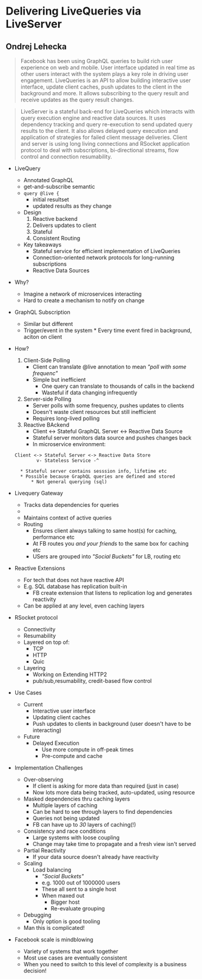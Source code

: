 # Delivering LiveQueries via LiveServer
## Ondrej Lehecka

> Facebook has been using GraphQL queries to build rich user experience on web and mobile. User interface updated in real time as other users interact with the system plays a key role in driving user engagement. LiveQueries is an API to allow building interactive user interface, update client caches, push updates to the client in the background and more. It allows subscribing to the query result and receive updates as the query result changes.

> LiveServer is a stateful back-end for LiveQueries which interacts with query execution engine and reactive data sources. It uses dependency tracking and query re-execution to send updated query results to the client. It also allows delayed query execution and application of strategies for failed client message deliveries. Client and server is using long living connections and RSocket application protocol to deal with subscriptions, bi-directional streams, flow control and connection resumability.

* LiveQuery
    * Annotated GraphQL
    * get-and-subscribe semantic
    * `query @live {`
        * initial resultset
        * updated results as they change
    * Design
        1. Reactive backend
        2. Delivers updates to client
        3. Stateful
        4. Consistent Routing
    * Key takeaways
        * Stateful service for efficient implementation of LiveQueries
        * Connection-oriented network protocols for long-running subscriptions
        * Reactive Data Sources
* Why?
    * Imagine a network of microservices interacting
    * Hard to create a mechanism to notify on change
* GraphQL Subscription
    * Similar but different
    * Trigger/event in the system
    <F2>* Every time event fired in background, aciton on client
* How?
    1. Client-Side Polling
        * Client can translate @live annotation to mean *"poll with some frequenc"*
        * Simple but inefficient
            * One query can translate to thousands of calls in the backend
            * Wasteful if data changing infrequently
    2. Server-side Polling
        * Server polls with some frequency, pushes updates to clients
        * Doesn't waste client resources but still inefficient
        * Requires long-lived polling
    3. Reactive BAckend
        * Client <-> Stateful GraphQL Server <-> Reactive Data Source
        * Stateful server monitors data source and pushes changes back
        * In microservice environment:

    ```
    Client <-> Stateful Server <-> Reactive Data Store
            v- Stateless Service -^ 
    ```
        * Stateful server contains sesssion info, lifetime etc
        * Possible because GraphQL queries are defined and stored
            * Not general querying (sql)
* Livequery Gateway
    * Tracks data dependencies for queries
    * 
    * Maintains context of active queries
    * Routing
        * Ensures client always talking to same host(s) for caching, performance etc
        * At FB routes you *and your friends* to the same box for caching etc
        * USers are grouped into *"Social Buckets"* for LB, routing etc
* Reactive Extensions
    * For tech that does not have reactive API
    * E.g. SQL database has replication built-in
        * FB create extension that listens to replication log and generates reactivity
    * Can be applied at any level, even caching layers
* RSocket protocol
    * Connectivity
    * Resumability
    * Layered on top of:
        * TCP
        * HTTP
        * Quic
    * Layering
        * Working on Extending HTTP2
        * pub/sub,resumability, credit-based flow control
* Use Cases
    * Current
        * Interactive user interface
        * Updating client caches
        * Push updates to clients in background (user doesn't have to be interacting)
    * Future
        * Delayed Execution
            * Use more compute in off-peak times
            * Pre-compute and cache
* Implementation Challenges
    * Over-observing
        * If client is asking for more data than required (just in case)
        * Now lots more data being tracked, auto-updated, using resource
    * Masked dependencies thru caching layers
        * Multiple layers of caching
        * Can be hard to see through layers to find dependencies
        * Queries not being updated
        * FB can have up to *30* layers of caching(!)
    * Consistency and race conditions
        * Large systems with loose coupling
        * Change may take time to propagate and a fresh view isn't served
    * Partial Reactivity
        * If your data source doesn't already have reactivity
    * Scaling
        * Load balancing
            * *"Social Buckets"*
            * e.g. 1000 out of 1000000 users
            * These all sent to a single host
            * When maxed out
                * Bigger host
                * Re-evaluate grouping
    * Debugging
        * Only option is good tooling
    * Man this is complicated!
* Facebook scale is mindblowing
    * Variety of systems that work together
    * Most use cases are eventually consistent
    * When you need to switch to this level of complexity is a business decision!
